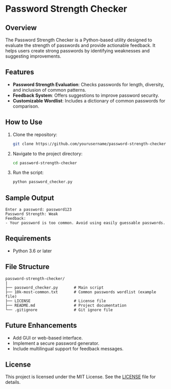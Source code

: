 # Password Strength Checker

## Overview
The Password Strength Checker is a Python-based utility designed to evaluate the strength of passwords and provide actionable feedback. It helps users create strong passwords by identifying weaknesses and suggesting improvements.

## Features
- **Password Strength Evaluation**: Checks passwords for length, diversity, and inclusion of common patterns.
- **Feedback System**: Offers suggestions to improve password security.
- **Customizable Wordlist**: Includes a dictionary of common passwords for comparison.

## How to Use
1. Clone the repository:
   ```bash
   git clone https://github.com/yourusername/password-strength-checker.git
   ```
2. Navigate to the project directory:
   ```bash
   cd password-strength-checker
   ```
3. Run the script:
   ```bash
   python password_checker.py
   ```

## Sample Output
```
Enter a password: password123
Password Strength: Weak
Feedback:
- Your password is too common. Avoid using easily guessable passwords.
```

## Requirements
- Python 3.6 or later

## File Structure
```
password-strength-checker/
|
├── password_checker.py       # Main script
├── 10k-most-common.txt       # Common passwords wordlist (example file)
├── LICENSE                   # License file
├── README.md                 # Project documentation
└── .gitignore                # Git ignore file
```

## Future Enhancements
- Add GUI or web-based interface.
- Implement a secure password generator.
- Include multilingual support for feedback messages.

## License
This project is licensed under the MIT License. See the [LICENSE](LICENSE) file for details.

